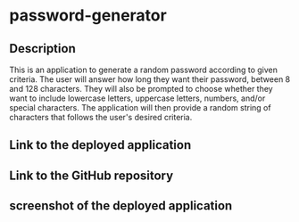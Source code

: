 # password-generator
## Description
This is an application to generate a random password according to given criteria.  The user will answer how long they want their password, between 8 and 128 characters.
They will also be prompted to choose whether they want to include lowercase letters, uppercase letters, numbers, and/or special characters.  The application will then provide
a random string of characters that follows the user's desired criteria.

## Link to the deployed application

## Link to the GitHub repository

## screenshot of the deployed application
